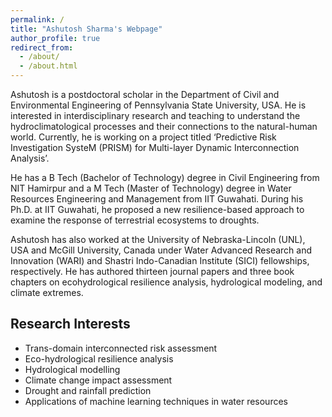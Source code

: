 ```yaml
---
permalink: /
title: "Ashutosh Sharma's Webpage"
author_profile: true
redirect_from: 
  - /about/
  - /about.html
---
```


Ashutosh is a postdoctoral scholar in the Department of Civil and Environmental Engineering of Pennsylvania State University, USA. He is interested in interdisciplinary research and teaching to understand the hydroclimatological processes and their connections to the natural-human world. Currently, he is working on a project titled ‘Predictive Risk Investigation SysteM (PRISM) for Multi-layer Dynamic Interconnection Analysis’.

He has a B Tech (Bachelor of Technology) degree in Civil Engineering from NIT Hamirpur and a M Tech (Master of Technology) degree in Water Resources Engineering and Management from IIT Guwahati. During his Ph.D. at IIT Guwahati, he proposed a new resilience-based approach to examine the response of terrestrial ecosystems to droughts.

Ashutosh has also worked at the University of Nebraska-Lincoln (UNL), USA and McGill University, Canada under Water Advanced Research and Innovation (WARI) and Shastri Indo-Canadian Institute (SICI) fellowships, respectively. He has authored thirteen journal papers and three book chapters on ecohydrological resilience analysis, hydrological modeling, and climate extremes.

## Research Interests 
* Trans-domain interconnected risk assessment
* Eco-hydrological resilience analysis 
* Hydrological modelling
* Climate change impact assessment
* Drought and rainfall prediction
* Applications of machine learning techniques in water resources 




